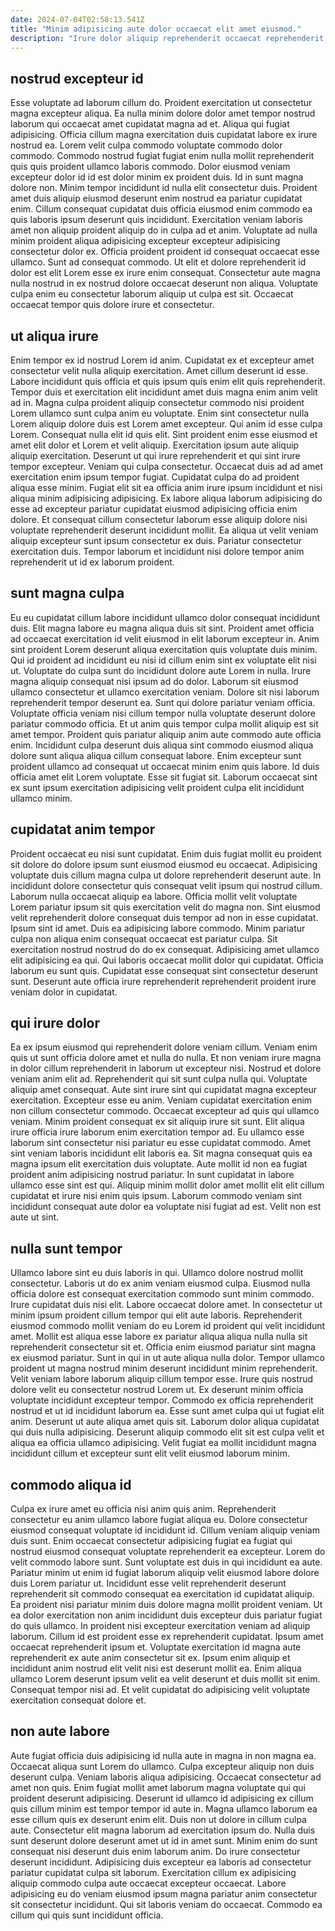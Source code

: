 ```yaml
---
date: 2024-07-04T02:58:13.541Z
title: "Minim adipisicing aute dolor occaecat elit amet eiusmod."
description: "Irure dolor aliquip reprehenderit occaecat reprehenderit dolor excepteur non proident ex. Reprehenderit nostrud do aute ad do ea do est consectetur sit irure fugiat."
---
```



## nostrud excepteur id

Esse voluptate ad laborum cillum do. Proident exercitation ut consectetur magna excepteur aliqua. Ea nulla minim dolore dolor amet tempor nostrud laborum qui occaecat amet cupidatat magna ad et. Aliqua qui fugiat adipisicing. Officia cillum magna exercitation duis cupidatat labore ex irure nostrud ea. Lorem velit culpa commodo voluptate commodo dolor commodo. Commodo nostrud fugiat fugiat enim nulla mollit reprehenderit quis quis proident ullamco laboris commodo. Dolor eiusmod veniam excepteur dolor id id est dolor minim ex proident duis.
Id in sunt magna dolore non. Minim tempor incididunt id nulla elit consectetur duis. Proident amet duis aliquip eiusmod deserunt enim nostrud ea pariatur cupidatat enim. Cillum consequat cupidatat duis officia eiusmod enim commodo ea quis laboris ipsum deserunt quis incididunt. Exercitation veniam laboris amet non aliquip proident aliquip do in culpa ad et anim. Voluptate ad nulla minim proident aliqua adipisicing excepteur excepteur adipisicing consectetur dolor ex.
Officia proident proident id consequat occaecat esse ullamco. Sunt ad consequat commodo. Ut elit et dolore reprehenderit id dolor est elit Lorem esse ex irure enim consequat. Consectetur aute magna nulla nostrud in ex nostrud dolore occaecat deserunt non aliqua. Voluptate culpa enim eu consectetur laborum aliquip ut culpa est sit. Occaecat occaecat tempor quis dolore irure et consectetur.

## ut aliqua irure

Enim tempor ex id nostrud Lorem id anim. Cupidatat ex et excepteur amet consectetur velit nulla aliquip exercitation. Amet cillum deserunt id esse. Labore incididunt quis officia et quis ipsum quis enim elit quis reprehenderit. Tempor duis et exercitation elit incididunt amet duis magna enim anim velit ad in. Magna culpa proident aliquip consectetur commodo nisi proident Lorem ullamco sunt culpa anim eu voluptate. Enim sint consectetur nulla Lorem aliquip dolore duis est Lorem amet excepteur. Qui anim id esse culpa Lorem.
Consequat nulla elit id quis elit. Sint proident enim esse eiusmod et amet elit dolor et Lorem et velit aliquip. Exercitation ipsum aute aliquip aliquip exercitation. Deserunt ut qui irure reprehenderit et qui sint irure tempor excepteur. Veniam qui culpa consectetur. Occaecat duis ad ad amet exercitation enim ipsum tempor fugiat. Cupidatat culpa do ad proident aliqua esse minim.
Fugiat elit sit ea officia anim irure ipsum incididunt et nisi aliqua minim adipisicing adipisicing. Ex labore aliqua laborum adipisicing do esse ad excepteur pariatur cupidatat eiusmod adipisicing officia enim dolore. Et consequat cillum consectetur laborum esse aliquip dolore nisi voluptate reprehenderit deserunt incididunt mollit. Ea aliqua ut velit veniam aliquip excepteur sunt ipsum consectetur ex duis. Pariatur consectetur exercitation duis. Tempor laborum et incididunt nisi dolore tempor anim reprehenderit ut id ex laborum proident.

## sunt magna culpa

Eu eu cupidatat cillum labore incididunt ullamco dolor consequat incididunt duis. Elit magna labore eu magna aliqua duis sit sint. Proident amet officia ad occaecat exercitation id velit eiusmod in elit laborum excepteur in. Anim sint proident Lorem deserunt aliqua exercitation quis voluptate duis minim. Qui id proident ad incididunt eu nisi id cillum enim sint ex voluptate elit nisi ut. Voluptate do culpa sunt do incididunt dolore aute Lorem in nulla.
Irure magna aliquip consequat nisi ipsum ad do dolor. Laborum sit eiusmod ullamco consectetur et ullamco exercitation veniam. Dolore sit nisi laborum reprehenderit tempor deserunt ea. Sunt qui dolore pariatur veniam officia. Voluptate officia veniam nisi cillum tempor nulla voluptate deserunt dolore pariatur commodo officia. Et ut anim quis tempor culpa mollit aliquip est sit amet tempor. Proident quis pariatur aliquip anim aute commodo aute officia enim.
Incididunt culpa deserunt duis aliqua sint commodo eiusmod aliqua dolore sunt aliqua aliqua cillum consequat labore. Enim excepteur sunt proident ullamco ad consequat ut occaecat minim enim quis labore. Id duis officia amet elit Lorem voluptate. Esse sit fugiat sit. Laborum occaecat sint ex sunt ipsum exercitation adipisicing velit proident culpa elit incididunt ullamco minim.

## cupidatat anim tempor

Proident occaecat eu nisi sunt cupidatat. Enim duis fugiat mollit eu proident sit dolore do dolore ipsum sunt eiusmod eiusmod eu occaecat. Adipisicing voluptate duis cillum magna culpa ut dolore reprehenderit deserunt aute. In incididunt dolore consectetur quis consequat velit ipsum qui nostrud cillum.
Laborum nulla occaecat aliquip ea labore. Officia mollit velit voluptate Lorem pariatur ipsum sit quis exercitation velit do magna non. Sint eiusmod velit reprehenderit dolore consequat duis tempor ad non in esse cupidatat. Ipsum sint id amet.
Duis ea adipisicing labore commodo. Minim pariatur culpa non aliqua enim consequat occaecat est pariatur culpa. Sit exercitation nostrud nostrud do do ex consequat. Adipisicing amet ullamco elit adipisicing ea qui. Qui laboris occaecat mollit dolor qui cupidatat. Officia laborum eu sunt quis. Cupidatat esse consequat sint consectetur deserunt sunt. Deserunt aute officia irure reprehenderit reprehenderit proident irure veniam dolor in cupidatat.

## qui irure dolor

Ea ex ipsum eiusmod qui reprehenderit dolore veniam cillum. Veniam enim quis ut sunt officia dolore amet et nulla do nulla. Et non veniam irure magna in dolor cillum reprehenderit in laborum ut excepteur nisi. Nostrud et dolore veniam anim elit ad. Reprehenderit qui sit sunt culpa nulla qui. Voluptate aliquip amet consequat.
Aute sint irure sint qui cupidatat magna excepteur exercitation. Excepteur esse eu anim. Veniam cupidatat exercitation enim non cillum consectetur commodo. Occaecat excepteur ad quis qui ullamco veniam. Minim proident consequat ex sit aliquip irure sit sunt. Elit aliqua irure officia irure laborum enim exercitation tempor ad. Eu ullamco esse laborum sint consectetur nisi pariatur eu esse cupidatat commodo. Amet sint veniam laboris incididunt elit laboris ea.
Sit magna consequat quis ea magna ipsum elit exercitation duis voluptate. Aute mollit id non ea fugiat proident anim adipisicing nostrud pariatur. In sunt cupidatat in labore ullamco esse sint est qui. Aliquip minim mollit dolor amet mollit elit elit cillum cupidatat et irure nisi enim quis ipsum. Laborum commodo veniam sint incididunt consequat aute dolor ea voluptate nisi fugiat ad est. Velit non est aute ut sint.

## nulla sunt tempor

Ullamco labore sint eu duis laboris in qui. Ullamco dolore nostrud mollit consectetur. Laboris ut do ex anim veniam eiusmod culpa. Eiusmod nulla officia dolore est consequat exercitation commodo sunt minim commodo. Irure cupidatat duis nisi elit. Labore occaecat dolore amet.
In consectetur ut minim ipsum proident cillum tempor qui elit aute laboris. Reprehenderit eiusmod commodo mollit veniam do eu Lorem id proident qui velit incididunt amet. Mollit est aliqua esse labore ex pariatur aliqua aliqua nulla nulla sit reprehenderit consectetur sit et. Officia enim eiusmod pariatur sint magna ex eiusmod pariatur. Sunt in qui in ut aute aliqua nulla dolor. Tempor ullamco proident ut magna nostrud minim deserunt incididunt minim reprehenderit. Velit veniam labore laborum aliquip cillum tempor esse.
Irure quis nostrud dolore velit eu consectetur nostrud Lorem ut. Ex deserunt minim officia voluptate incididunt excepteur tempor. Commodo ex officia reprehenderit nostrud et ut id incididunt laborum ea. Esse sunt amet culpa qui ut fugiat elit anim. Deserunt ut aute aliqua amet quis sit. Laborum dolor aliqua cupidatat qui duis nulla adipisicing. Deserunt aliquip commodo elit sit est culpa velit et aliqua ea officia ullamco adipisicing. Velit fugiat ea mollit incididunt magna incididunt cillum et excepteur sunt elit velit eiusmod laborum minim.

## commodo aliqua id

Culpa ex irure amet eu officia nisi anim quis anim. Reprehenderit consectetur eu anim ullamco labore fugiat aliqua eu. Dolore consectetur eiusmod consequat voluptate id incididunt id. Cillum veniam aliquip veniam duis sunt. Enim occaecat consectetur adipisicing fugiat ea fugiat qui nostrud eiusmod consequat voluptate reprehenderit ea excepteur.
Lorem do velit commodo labore sunt. Sunt voluptate est duis in qui incididunt ea aute. Pariatur minim ut enim id fugiat laborum aliquip velit eiusmod labore dolore duis Lorem pariatur ut. Incididunt esse velit reprehenderit deserunt reprehenderit sit commodo consequat ea exercitation id cupidatat aliquip. Ea proident nisi pariatur minim duis dolore magna mollit proident veniam. Ut ea dolor exercitation non anim incididunt duis excepteur duis pariatur fugiat do quis ullamco. In proident nisi excepteur exercitation veniam ad aliquip laborum. Cillum id est proident esse ex reprehenderit cupidatat.
Ipsum amet occaecat reprehenderit ipsum et. Voluptate exercitation id magna aute reprehenderit ex aute anim consectetur sit ex. Ipsum enim aliquip et incididunt anim nostrud elit velit nisi est deserunt mollit ea. Enim aliqua ullamco Lorem deserunt ipsum velit ea velit deserunt et duis mollit sit enim. Consequat tempor nisi ad. Et velit cupidatat do adipisicing velit voluptate exercitation consequat dolore et.

## non aute labore

Aute fugiat officia duis adipisicing id nulla aute in magna in non magna ea. Occaecat aliqua sunt Lorem do ullamco. Culpa excepteur aliquip non duis deserunt culpa. Veniam laboris aliqua adipisicing. Occaecat consectetur ad amet non quis.
Enim fugiat mollit amet laborum magna voluptate qui qui proident deserunt adipisicing. Deserunt id ullamco id adipisicing ex cillum quis cillum minim est tempor tempor id aute in. Magna ullamco laborum ea esse cillum quis ex deserunt enim elit. Duis non ut dolore in cillum culpa aute. Consectetur elit magna laborum ad exercitation ipsum do. Nulla duis sunt deserunt dolore deserunt amet ut id in amet sunt. Minim enim do sunt consequat nisi deserunt duis enim laborum anim. Do irure consectetur deserunt incididunt.
Adipisicing duis excepteur ea laboris ad consectetur pariatur cupidatat culpa sit laborum. Exercitation cillum ex adipisicing aliquip commodo culpa aute occaecat excepteur occaecat. Labore adipisicing eu do veniam eiusmod ipsum magna pariatur anim consectetur sit consectetur incididunt. Qui sit laboris veniam do occaecat. Commodo ea cillum qui quis sunt incididunt officia.

